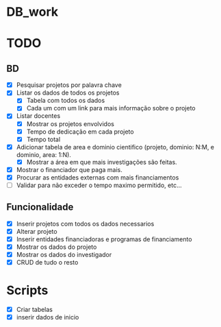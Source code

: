 # DB_work

# TODO

## BD

- [x] Pesquisar projetos por palavra chave
- [x] Listar os dados de todos os projetos
  - [x] Tabela com todos os dados
  - [x] Cada um com um link para mais informação sobre o projeto
- [x] Listar docentes
  - [x] Mostrar os projetos envolvidos
  - [x] Tempo de dedicação em cada projeto
  - [x] Tempo total
- [x] Adicionar tabela de area e dominio cientifico (projeto, dominio: N:M, e dominio, area: 1:N).
  - [x] Mostrar a área em que mais investigações são feitas.
- [x] Mostrar o financiador que paga mais.
- [x] Procurar as entidades externas com mais financiamentos
- [ ] Validar para não exceder o tempo maximo permitido, etc...

## Funcionalidade

- [x] Inserir projetos com todos os dados necessarios
- [x] Alterar projeto
- [x] Inserir entidades financiadoras e programas de financiamento
- [x] Mostrar os dados do projeto
- [x] Mostrar os dados do investigador
- [x] CRUD de tudo o resto

# Scripts

- [x] Criar tabelas
- [x] inserir dados de inicio
